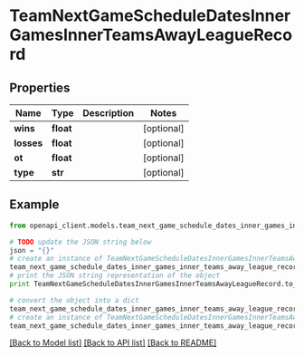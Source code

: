# TeamNextGameScheduleDatesInnerGamesInnerTeamsAwayLeagueRecord


## Properties

Name | Type | Description | Notes
------------ | ------------- | ------------- | -------------
**wins** | **float** |  | [optional] 
**losses** | **float** |  | [optional] 
**ot** | **float** |  | [optional] 
**type** | **str** |  | [optional] 

## Example

```python
from openapi_client.models.team_next_game_schedule_dates_inner_games_inner_teams_away_league_record import TeamNextGameScheduleDatesInnerGamesInnerTeamsAwayLeagueRecord

# TODO update the JSON string below
json = "{}"
# create an instance of TeamNextGameScheduleDatesInnerGamesInnerTeamsAwayLeagueRecord from a JSON string
team_next_game_schedule_dates_inner_games_inner_teams_away_league_record_instance = TeamNextGameScheduleDatesInnerGamesInnerTeamsAwayLeagueRecord.from_json(json)
# print the JSON string representation of the object
print TeamNextGameScheduleDatesInnerGamesInnerTeamsAwayLeagueRecord.to_json()

# convert the object into a dict
team_next_game_schedule_dates_inner_games_inner_teams_away_league_record_dict = team_next_game_schedule_dates_inner_games_inner_teams_away_league_record_instance.to_dict()
# create an instance of TeamNextGameScheduleDatesInnerGamesInnerTeamsAwayLeagueRecord from a dict
team_next_game_schedule_dates_inner_games_inner_teams_away_league_record_form_dict = team_next_game_schedule_dates_inner_games_inner_teams_away_league_record.from_dict(team_next_game_schedule_dates_inner_games_inner_teams_away_league_record_dict)
```
[[Back to Model list]](../README.md#documentation-for-models) [[Back to API list]](../README.md#documentation-for-api-endpoints) [[Back to README]](../README.md)


